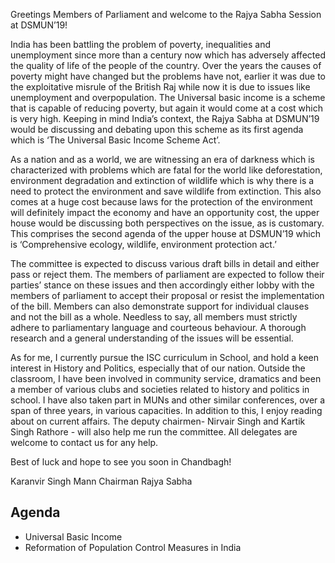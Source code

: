 Greetings Members of Parliament and welcome to the Rajya Sabha Session at
DSMUN’19!

India has been battling the problem of poverty, inequalities and unemployment since more than a century now which has adversely affected the quality of life of the people of the country. Over the years the causes of poverty might have changed but the problems have not, earlier it was due to the exploitative misrule of the British Raj while now it is due to issues like unemployment and overpopulation. The Universal basic income is a scheme that is capable of reducing poverty, but again it would come at a cost which is very high. Keeping in mind India’s context, the Rajya Sabha at DSMUN’19 would be discussing and debating upon this scheme as its first agenda which is ‘The Universal Basic Income Scheme Act’.

As a nation and as a world, we are witnessing an era of darkness which is characterized with problems which are fatal for the world like deforestation, environment degradation and extinction of wildlife which is why there is a need to protect the environment and save wildlife from extinction. This also comes at a huge cost because laws for the protection of the environment will definitely impact the economy and have an opportunity cost, the upper house would be discussing both perspectives on the issue, as is customary. This comprises the second agenda of the upper house at DSMUN’19 which is ‘Comprehensive ecology, wildlife, environment protection act.’

The committee is expected to discuss various draft bills in detail and either pass or reject them. The members of parliament are expected to follow their parties’ stance on these issues and then accordingly either lobby with the members of parliament to accept their proposal or resist the implementation of the bill. Members can also demonstrate support for individual clauses and not the bill as a whole. Needless to say, all members must strictly adhere to parliamentary language and courteous behaviour. A thorough research and a general understanding of the issues will
be essential.

As for me, I currently pursue the ISC curriculum in School, and hold a keen interest in
History and Politics, especially that of our nation. Outside the classroom, I have been
involved in community service, dramatics and been a member of various clubs and societies related to history and politics in school. I have also taken part in MUNs and other similar conferences, over a span of three years, in various capacities. In addition to this, I enjoy reading about on current affairs. The deputy chairmen- Nirvair Singh and Kartik Singh Rathore - will also help me run the committee.
All delegates are welcome to contact us for any help.

Best of luck and hope to see you soon in Chandbagh!

Karanvir Singh Mann
Chairman
Rajya Sabha

## Agenda

- Universal Basic Income
- Reformation of Population Control Measures in India
